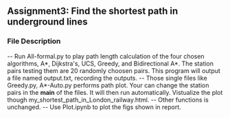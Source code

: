 ## Assignment3: Find the shortest path in underground lines 
### File Description
-- Run All-formal.py to play path length calculation of the four chosen algorithms, A*, Dijkstra's, UCS, Greedy, and Bidirectional A*. The station pairs testing them are 20 randomly choosen pairs. This program will output a file named output.txt, recording the outputs.
-- Those single files like Greedy.py, A*-Auto.py performs path plot. Your can change the station pairs in the __main__ of the files. It will then run automatically. Vistualize the plot though my_shortest_path_in_London_railway.html.
-- Other functions is unchanged.
-- Use Plot.ipynb to plot the figs shown in report.
